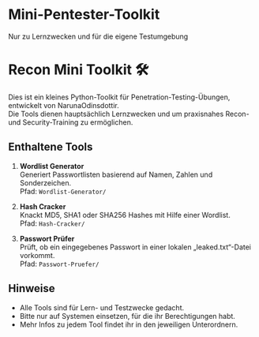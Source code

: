 # Mini-Pentester-Toolkit
Nur zu Lernzwecken und für die eigene Testumgebung

# Recon Mini Toolkit 🛠️

Dies ist ein kleines Python-Toolkit für Penetration-Testing-Übungen, entwickelt von NarunaOdinsdottir.  
Die Tools dienen hauptsächlich Lernzwecken und um praxisnahes Recon- und Security-Training zu ermöglichen.

## Enthaltene Tools

1. **Wordlist Generator**  
   Generiert Passwortlisten basierend auf Namen, Zahlen und Sonderzeichen.  
   Pfad: `Wordlist-Generator/`

2. **Hash Cracker**  
   Knackt MD5, SHA1 oder SHA256 Hashes mit Hilfe einer Wordlist.  
   Pfad: `Hash-Cracker/`

3. **Passwort Prüfer**  
   Prüft, ob ein eingegebenes Passwort in einer lokalen „leaked.txt“-Datei vorkommt.  
   Pfad: `Passwort-Pruefer/`

## Hinweise
- Alle Tools sind für Lern- und Testzwecke gedacht.
- Bitte nur auf Systemen einsetzen, für die ihr Berechtigungen habt.
- Mehr Infos zu jedem Tool findet ihr in den jeweiligen Unterordnern.
